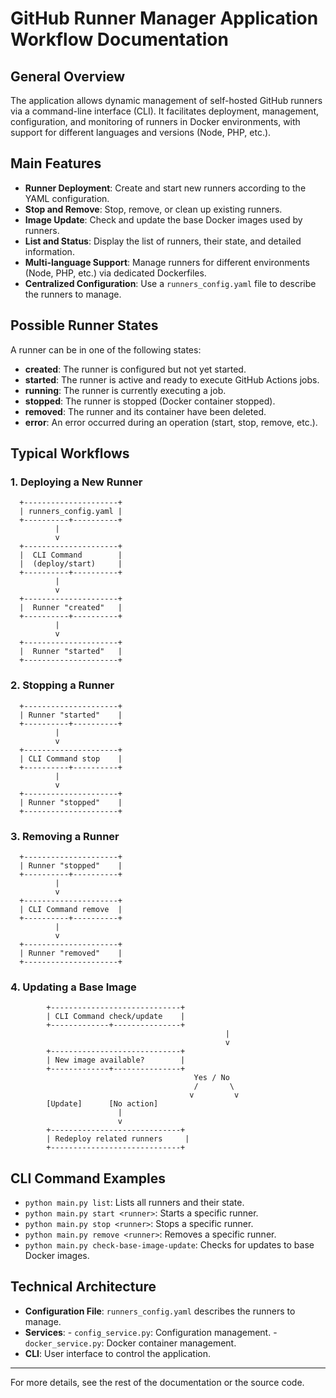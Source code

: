 # GitHub Runner Manager Application Workflow Documentation

## General Overview

The application allows dynamic management of self-hosted GitHub runners via a command-line interface (CLI). It facilitates deployment, management, configuration, and monitoring of runners in Docker environments, with support for different languages and versions (Node, PHP, etc.).

## Main Features

- **Runner Deployment**: Create and start new runners according to the YAML configuration.
- **Stop and Remove**: Stop, remove, or clean up existing runners.
- **Image Update**: Check and update the base Docker images used by runners.
- **List and Status**: Display the list of runners, their state, and detailed information.
- **Multi-language Support**: Manage runners for different environments (Node, PHP, etc.) via dedicated Dockerfiles.
- **Centralized Configuration**: Use a `runners_config.yaml` file to describe the runners to manage.

## Possible Runner States

A runner can be in one of the following states:

- **created**: The runner is configured but not yet started.
- **started**: The runner is active and ready to execute GitHub Actions jobs.
- **running**: The runner is currently executing a job.
- **stopped**: The runner is stopped (Docker container stopped).
- **removed**: The runner and its container have been deleted.
- **error**: An error occurred during an operation (start, stop, remove, etc.).

## Typical Workflows

### 1. Deploying a New Runner

```ascii
  +---------------------+
  | runners_config.yaml |
  +----------+----------+
          |
          v
  +---------------------+
  |  CLI Command        |
  |  (deploy/start)     |
  +----------+----------+
          |
          v
  +---------------------+
  |  Runner "created"   |
  +----------+----------+
          |
          v
  +---------------------+
  |  Runner "started"   |
  +---------------------+
```

### 2. Stopping a Runner

```ascii
  +---------------------+
  | Runner "started"    |
  +----------+----------+
          |
          v
  +---------------------+
  | CLI Command stop    |
  +----------+----------+
          |
          v
  +---------------------+
  | Runner "stopped"    |
  +---------------------+
```

### 3. Removing a Runner

```ascii
  +---------------------+
  | Runner "stopped"    |
  +----------+----------+
          |
          v
  +---------------------+
  | CLI Command remove  |
  +----------+----------+
          |
          v
  +---------------------+
  | Runner "removed"    |
  +---------------------+
```

### 4. Updating a Base Image

```ascii
        +-----------------------------+
        | CLI Command check/update    |
        +-------------+---------------+
                                                |
                                                v
        +-----------------------------+
        | New image available?        |
        +-------------+---------------+
                                         Yes / No
                                         /       \
                                        v         v
        [Update]      [No action]
                        |
                        v
        +-----------------------------+
        | Redeploy related runners     |
        +-----------------------------+
```

## CLI Command Examples

- `python main.py list`: Lists all runners and their state.
- `python main.py start <runner>`: Starts a specific runner.
- `python main.py stop <runner>`: Stops a specific runner.
- `python main.py remove <runner>`: Removes a specific runner.
- `python main.py check-base-image-update`: Checks for updates to base Docker images.

## Technical Architecture

- **Configuration File**: `runners_config.yaml` describes the runners to manage.
- **Services**:
        - `config_service.py`: Configuration management.
        - `docker_service.py`: Docker container management.
- **CLI**: User interface to control the application.

---

For more details, see the rest of the documentation or the source code.
